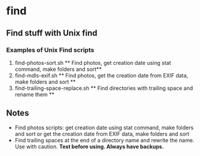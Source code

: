 # find
## Find stuff with Unix find

### Examples of Unix Find scripts

1. find-photos-sort.sh ** Find photos, get creation date using stat command, make folders and sort**
2. find-mdls-exif.sh ** Find photos, get the creation date from EXIF data, make folders and sort **
3. find-trailing-space-replace.sh ** Find directories with trailing space and rename them **

## Notes

- Find photos scripts: get creation date using stat command, make folders and sort or get the creation date from EXIF data, make folders and sort
- Find trailing spaces at the end of a directory name and rewrite the name.  Use with caution. **Test before using. Always have backups.**
